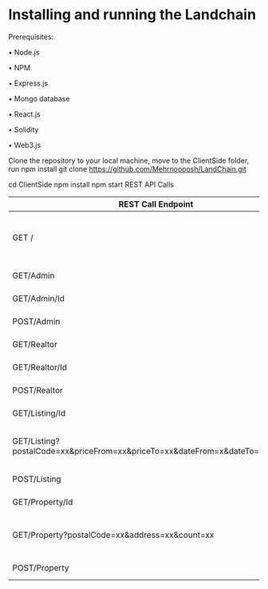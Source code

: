 

# Installing and running the Landchain 

Prerequisites:

•	Node.js

•	NPM

•	Express.js

•	Mongo database

•	React.js

•	Solidity

•	Web3.js

Clone the repository to your local machine, move to the ClientSide folder, run npm install
git clone https://github.com/Mehrnoooosh/LandChain.git

cd ClientSide
npm install
npm start
REST API Calls

| REST Call Endpoint | Description |
|------|-----|
| GET /	 | Check to see if the server is running - HealthCheck  | 
| GET/Admin | Get all Admins  | 
| GET/Admin/Id | Get Specific Admin  | 
| POST/Admin | Add New Admin  | 
| GET/Realtor | Get all Realtors  | 
| GET/Realtor/Id | Get Specific Realtor  | 
| POST/Realtor | Add New Realtor  | 
| GET/Listing/Id | Get Specific Listing  | 
| GET/Listing?postalCode=xx&priceFrom=xx&priceTo=xx&dateFrom=x&dateTo=x&count=x | Get Listing by address, price, posted date  | 
| POST/Listing | Add New Listing  | 
| GET/Property/Id | Get Specific Property  | 
| GET/Property?postalCode=xx&address=xx&count=xx | Get Properties by address, postalCode | 
| POST/Property | Add New Property  | 

